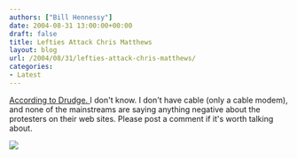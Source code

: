 ```yaml
---
authors: ["Bill Hennessy"]
date: 2004-08-31 13:00:00+00:00
draft: false
title: Lefties Attack Chris Matthews
layout: blog
url: /2004/08/31/lefties-attack-chris-matthews/
categories:
- Latest
---
```


[According to Drudge. ](https://www.drudgereport.com)I don't know. I don't have cable (only a cable modem), and none of the mainstreams are saying anything negative about the protesters on their web sites. Please post a comment if it's worth talking about. 




![](https://blog.billhennessy.com/aggbug.aspx?PostID=605)

